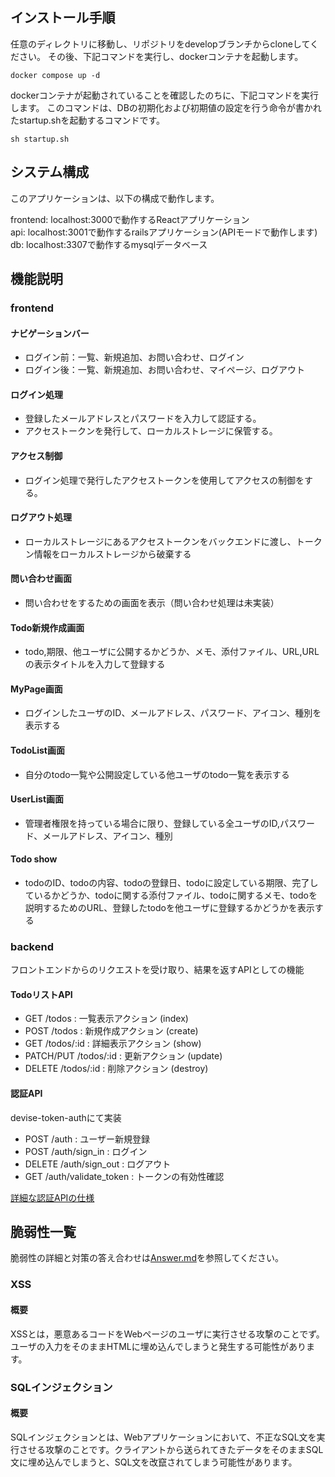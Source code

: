 ##  インストール手順
任意のディレクトリに移動し、リポジトリをdevelopブランチからcloneしてください。
その後、下記コマンドを実行し、dockerコンテナを起動します。
```
docker compose up -d
```
dockerコンテナが起動されていることを確認したのちに、下記コマンドを実行します。
このコマンドは、DBの初期化および初期値の設定を行う命令が書かれたstartup.shを起動するコマンドです。
```
sh startup.sh
```

##  システム構成
このアプリケーションは、以下の構成で動作します。

frontend: localhost:3000で動作するReactアプリケーション  
api:      localhost:3001で動作するrailsアプリケーション(APIモードで動作します)  
db:       localhost:3307で動作するmysqlデータベース  

##  機能説明

### frontend
#### ナビゲーションバー
- ログイン前：一覧、新規追加、お問い合わせ、ログイン
- ログイン後：一覧、新規追加、お問い合わせ、マイページ、ログアウト
#### ログイン処理
- 登録したメールアドレスとパスワードを入力して認証する。
- アクセストークンを発行して、ローカルストレージに保管する。
#### アクセス制御
- ログイン処理で発行したアクセストークンを使用してアクセスの制御をする。
#### ログアウト処理
- ローカルストレージにあるアクセストークンをバックエンドに渡し、トークン情報をローカルストレージから破棄する
#### 問い合わせ画面
- 問い合わせをするための画面を表示（問い合わせ処理は未実装）
#### Todo新規作成画面
- todo,期限、他ユーザに公開するかどうか、メモ、添付ファイル、URL,URLの表示タイトルを入力して登録する
#### MyPage画面
- ログインしたユーザのID、メールアドレス、パスワード、アイコン、種別を表示する
#### TodoList画面
- 自分のtodo一覧や公開設定している他ユーザのtodo一覧を表示する
#### UserList画面
- 管理者権限を持っている場合に限り、登録している全ユーザのID,パスワード、メールアドレス、アイコン、種別
#### Todo show
- todoのID、todoの内容、todoの登録日、todoに設定している期限、完了しているかどうか、todoに関する添付ファイル、todoに関するメモ、todoを説明するためのURL、登録したtodoを他ユーザに登録するかどうかを表示する


### backend
フロントエンドからのリクエストを受け取り、結果を返すAPIとしての機能
#### TodoリストAPI
- GET /todos : 一覧表示アクション (index)
- POST /todos : 新規作成アクション (create)
- GET /todos/:id : 詳細表示アクション (show)
- PATCH/PUT /todos/:id : 更新アクション (update)
- DELETE /todos/:id : 削除アクション (destroy)
#### 認証API
devise-token-authにて実装
- POST /auth : ユーザー新規登録
- POST /auth/sign_in : ログイン
- DELETE /auth/sign_out : ログアウト
- GET /auth/validate_token : トークンの有効性確認

[詳細な認証APIの仕様](https://devise-token-auth.gitbook.io/devise-token-auth/usage)


## 脆弱性一覧

脆弱性の詳細と対策の答え合わせは[Answer.md](Answer.md)を参照してください。

### XSS
#### 概要
XSSとは，悪意あるコードをWebページのユーザに実行させる攻撃のことでず。ユーザの入力をそのままHTMLに埋め込んでしまうと発生する可能性があります。
### SQLインジェクション
#### 概要
SQLインジェクションとは、Webアプリケーションにおいて、不正なSQL文を実行させる攻撃のことです。クライアントから送られてきたデータをそのままSQL文に埋め込んでしまうと、SQL文を改竄されてしまう可能性があります。


